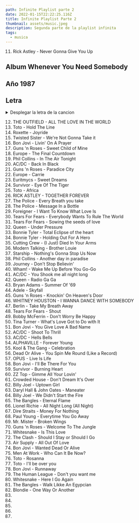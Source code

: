 ```yaml
---
path: Infinite Playlist parte 2
date: 2022-01-15T22:22:25.116Z
title: Infinite Playlist Parte 2
thumbnail: assets/music.jpeg
description: Segunda parte de la playlist infinita
tags:
  - musica
---
```

11. Rick Astley - Never Gonna Give You Up

## Album Whenever You Need Somebody

## Año 1987

## Letra

<details>
  <summary>Desplegar la letra de la cancion</summary>

> We're no strangers to love You know the rules and so do I
>
> A full commitment's what I'm thinking of
> You wouldn't get this from any other guy
>
> I just wanna tell you how I'm feeling Gotta make you understand
>
> Never gonna give you up Never gonna let you down
> Never gonna run around and desert you
> Never gonna make you cry
> Never gonna say goodbye
> Never gonna tell a lie and hurt you
>
> We've known each other for so long Your heart's been aching but you're too shy to say it
> Inside we both know what's been going on
> We know the game and we're gonna play it
> And if you ask me how I'm feeling
> Don't tell me you're too blind to see
>
> Never gonna give you up Never gonna let you down
> Never gonna run around and desert you
> Never gonna make you cry
> Never gonna say goodbye
> Never gonna tell a lie and hurt you
>
> Never gonna give you up Never gonna let you down
> Never gonna run around and desert you
> Never gonna make you cry
> Never gonna say goodbye
> Never gonna tell a lie and hurt you
>
> Never gonna give, never gonna give (Give you up)
>
> We've known each other for so long Your heart's been aching but you're too shy to say it
> Inside we both know what's been going on
> We know the game and we're gonna play it
>
> I just wanna tell you how I'm feeling Gotta make you understand
>
> Never gonna give you up Never gonna let you down
> Never gonna run around and desert you
> Never gonna make you cry
> Never gonna say goodbye
> Never gonna tell a lie and hurt you
>
> Never gonna give you up Never gonna let you down
> Never gonna run around and desert you
> Never gonna make you cry
> Never gonna say goodbye
> Never gonna tell a lie and hurt you
>
> Never gonna give you up Never gonna let you down
> Never gonna run around and desert you
> Never gonna make you cry
> Never gonna say goodbye

</details>

12. THE OUTFIELD - ALL THE LOVE IN THE WORLD
13. Toto - Hold The Line
14. Roxette - Joyride
15. Twisted Sister - We're Not Gonna Take it
16. Bon Jovi - Livin' On A Prayer
17. Guns 'n Roses - Sweet Child of Mine
18. Europe - The Final Countdown 
19. Phil Collins - In The Air Tonight 
20. AC/DC - Back In Black
21. Guns 'n Roses - Paradice City
22. Europe - Carrie
23. Euritmycs - Sweet Dreams
24. Survivor - Eye Of The Tiger
25. Toto - Africa
26. RICK ASTLEY - TOGETHER FOREVER 
27. The Police - Every Breath you take
28. The Police - Message In a Bottle
29. Foreigner - I Want To Know What Love Is
30. Tears For Fears - Everybody Wants To Rule The World
31. Tears For Fears - Sowing the seeds of love
32. Queen - Under Pressure
33. Bonnie Tyler - Total Eclipse of the heart
34. Bonnie Tyler - Holding Out For A Hero
35. Cutting Crew - (I Just) Died In Your Arms
36. Modern Talking - Brother Louie
37. Starship - Nothing's Gonna Stop Us Now
38. Phil Collins - Another day in paradise
39. Journey - Don't Stop Believin'
40. Wham! - Wake Me Up Before You Go-Go
41. AC/DC - You Shook me all night long
42. Queen - Radio Ga Ga
43. Bryan Adams - Summer Of '69
44. Adele - Skyfall
45. Guns 'n Roses - Knockin' On Heaven's Door
46. WHITNEY HOUSTON - I WANNA DANCE WITH SOMEBODY
47. Berlin - Take My Breath Away
48. Tears For Fears - Shout
49. Bobby McFerrin - Don't Worry Be Happy
50. Tina Turner - What's Love Got to Do with It
51. Bon Jovi - You Give Love A Bad Name
52. AC/DC - Shoot To Thrill
53. AC/DC - Hells Bells
54. ALPHAVILLE - Forever Young
55. Kool & The Gang - Celebration
56. Dead Or Alive - You Spin Me Round (Like a Record)
57. OPUS - Live Is Life
58. Bon Jovi - I'll Be There For You
59. Survivor - Burning Heart
60. ZZ Top - Gimme All Your Lovin'
61. Crowded House - Don't Dream It's Over
62. Billy Joel - Uptown Girl
63. Daryl Hall & John Oates - Maneater
64. Billy Joel - We Didn't Start the Fire
65. The Bangles - Eternal Flame
66. Lionel Richie - All Night Long (All Night)
67. Dire Straits - Money For Nothing
68. Paul Young - Everytime You Go Away
69. Mr. Mister - Broken Wings
70. Guns 'n Roses - Welcome To The Jungle
71. Whitesnake - Is This Love
72. The Clash - Should I Stay or Should I Go
73. Air Supply - All Out Of Love
74. Bon Jovi - Wanted Dead Or Alive
75. Men At Work - Who Can It Be Now?
76. Toto - Rosanna
77. Toto - I'll be over you
78. Bon Jovi - Runnaway
79. The Human League - Don't you want me
80. Whitesnake - Here I Go Again
81. The Bangles - Walk Likke An Egypcian
82. Blondie - One Way Or Another
83.
84.
85.
86.
87.